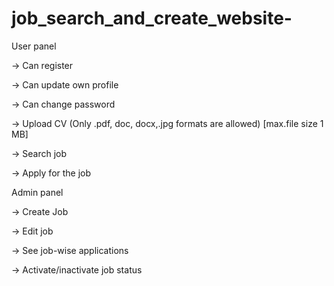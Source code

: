 # job_search_and_create_website-

User panel

 ->  Can register

 ->  Can update own profile

 -> Can change password

 -> Upload CV (Only .pdf, doc, docx,.jpg formats are allowed) [max.file size 1 MB] 
  
 -> Search job

 -> Apply for the job
 
 
Admin panel

  -> Create Job 

  -> Edit job

  -> See job-wise applications 

  -> Activate/inactivate job status
